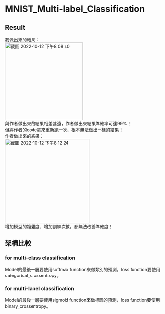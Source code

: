 # MNIST_Multi-label_Classification
## Result
我做出來的結果：  
<img width="252" alt="截圖 2022-10-12 下午8 08 40" src="https://user-images.githubusercontent.com/62006029/195338845-d2246468-52d2-4ecd-acf4-ea66ed9c758e.png">  
與作者做出來的結果相差甚遠，作者做出來結果準確率可達99%！  
但將作者的code拿來重新跑一次，根本無法做出一樣的結果！  
作者做出來的結果：  
<img width="273" alt="截圖 2022-10-12 下午8 12 24" src="https://user-images.githubusercontent.com/62006029/195339506-aaf87e25-0b54-4992-a197-ae2739887af6.png">  
增加模型的複雜度、增加訓練次數，都無法改善準確度！

## 架構比較
### for multi-class classification 
Model的最後一層要使用softmax function來做類別的預測，loss function要使用categorical_crossentropy。
### for multi-label classification
Model的最後一層要使用sigmoid function來做標籤的預測，loss function要使用binary_crossentropy。



